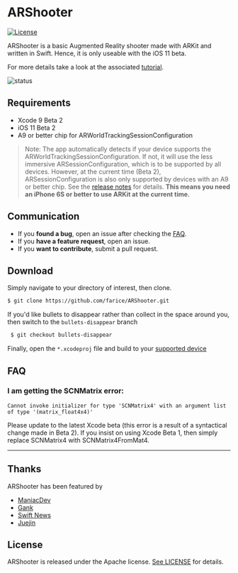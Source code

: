 # ARShooter

[![License](https://img.shields.io/badge/license-Apache--2.0-blue.svg)](#license)

ARShooter is a basic Augmented Reality shooter made with ARKit and written in Swift. Hence, it is only useable with the iOS 11 beta.

For more details take a look at the associated [tutorial](http://texnotes.me/post/5/).

![status](https://user-images.githubusercontent.com/13244177/26912181-a08e94cc-4bc7-11e7-9261-2ed24e69f1f7.gif "Status GIF")

## Requirements

* Xcode 9 Beta 2
* iOS 11 Beta 2
* A9 or better chip for ARWorldTrackingSessionConfiguration

> Note: The app automatically detects if your device supports the ARWorldTrackingSessionConfiguration. If not, it will use the less immersive ARSessionConfiguration, which is to be supported by all devices. However, at the current time (Beta 2), ARSessionConfiguration is also only supported by devices with an A9 or better chip. See the [release notes](https://9to5mac.com/2017/06/21/apple-ios-11-beta-2/) for details. **This means you need an iPhone 6S or better to use ARKit at the current time.**

## Communication

- If you **found a bug**, open an issue after checking the [FAQ](#faq).
- If you **have a feature request**, open an issue.
- If you **want to contribute**, submit a pull request.

## Download

Simply navigate to your directory of interest, then clone.

```bash
$ git clone https://github.com/farice/ARShooter.git
```

If you'd like bullets to disappear rather than collect in the space around you, then switch to the `bullets-disappear` branch

```bash
 $ git checkout bullets-disappear
```

Finally, open the `*.xcodeproj` file and build to your [supported device](#requirements)

## FAQ

### I am getting the SCNMatrix error:

`Cannot invoke initializer for type 'SCNMatrix4' with an argument list of type '(matrix_float4x4)'`

Please update to the latest Xcode beta (this error is a result of a syntactical change made in Beta 2). If you insist on using Xcode Beta 1, then simply replace SCNMatrix4 with SCNMatrix4FromMat4.

---

## Thanks

ARShooter has been featured by

* [ManiacDev](https://maniacdev.com/2017/06/arshooter-an-example-shooter-created-using-ios-11s-arkit)
* [Gank](http://gank.io/2017/06/09)
* [Swift News](http://swiftnews.curated.co/issues/134)
* [Juejin](https://juejin.im/)

## License

ARShooter is released under the Apache license. [See LICENSE](https://github.com/farice/ARShooter/blob/master/LICENSE) for details.
